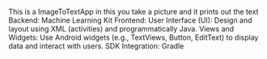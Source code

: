 This is a ImageToTextApp in this you take a picture and it prints out the text
Backend: 
Machine Learning Kit
Frontend:
User Interface (UI): Design and layout using XML (activities) and programmatically Java.
Views and Widgets: Use Android widgets (e.g., TextViews, Button, EditText) to display data and interact with users. 
SDK Integration: Gradle
